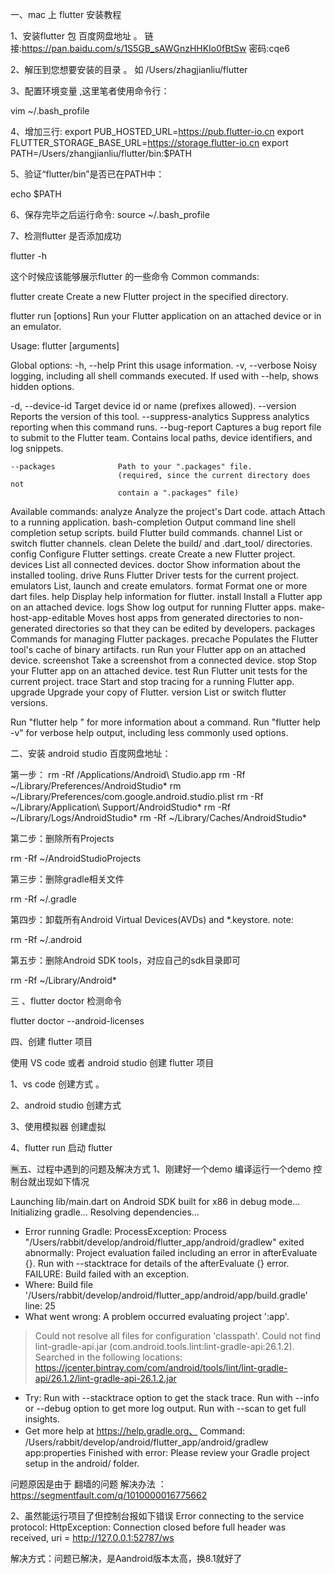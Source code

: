 
一、mac 上 flutter 安装教程

1、安装flutter 包   百度网盘地址 。 链接:https://pan.baidu.com/s/1S5GB_sAWGnzHHKIo0fBtSw  密码:cqe6

2、解压到您想要安装的目录 。 如 /Users/zhagjianliu/flutter

3、配置环境变量 ,这里笔者使用命令行：

vim ~/.bash_profile


4、增加三行:
export PUB_HOSTED_URL=https://pub.flutter-io.cn 
export FLUTTER_STORAGE_BASE_URL=https://storage.flutter-io.cn
export PATH=/Users/zhangjianliu/flutter/bin:$PATH


5、验证“flutter/bin”是否已在PATH中：

echo $PATH


6、保存完毕之后运行命令:
source ~/.bash_profile


7、检测flutter 是否添加成功

flutter -h



这个时候应该能够展示flutter 的一些命令
Common commands:

  flutter create <output directory>
    Create a new Flutter project in the specified directory.

  flutter run [options]
    Run your Flutter application on an attached device or in an emulator.

Usage: flutter <command> [arguments]

Global options:
-h, --help                  Print this usage information.
-v, --verbose               Noisy logging, including all shell commands
                            executed.
                            If used with --help, shows hidden options.

-d, --device-id             Target device id or name (prefixes allowed).
    --version               Reports the version of this tool.
    --suppress-analytics    Suppress analytics reporting when this command runs.
    --bug-report            Captures a bug report file to submit to the Flutter
                            team.
                            Contains local paths, device identifiers, and log
                            snippets.

    --packages              Path to your ".packages" file.
                            (required, since the current directory does not
                            contain a ".packages" file)

Available commands:
  analyze                  Analyze the project's Dart code.
  attach                   Attach to a running application.
  bash-completion          Output command line shell completion setup scripts.
  build                    Flutter build commands.
  channel                  List or switch flutter channels.
  clean                    Delete the build/ and .dart_tool/ directories.
  config                   Configure Flutter settings.
  create                   Create a new Flutter project.
  devices                  List all connected devices.
  doctor                   Show information about the installed tooling.
  drive                    Runs Flutter Driver tests for the current project.
  emulators                List, launch and create emulators.
  format                   Format one or more dart files.
  help                     Display help information for flutter.
  install                  Install a Flutter app on an attached device.
  logs                     Show log output for running Flutter apps.
  make-host-app-editable   Moves host apps from generated directories to
                           non-generated directories so that they can be edited
                           by developers.
  packages                 Commands for managing Flutter packages.
  precache                 Populates the Flutter tool's cache of binary
                           artifacts.
  run                      Run your Flutter app on an attached device.
  screenshot               Take a screenshot from a connected device.
  stop                     Stop your Flutter app on an attached device.
  test                     Run Flutter unit tests for the current project.
  trace                    Start and stop tracing for a running Flutter app.
  upgrade                  Upgrade your copy of Flutter.
  version                  List or switch flutter versions.

Run "flutter help <command>" for more information about a command.
Run "flutter help -v" for verbose help output, including less commonly used
options.


二、安装 android studio
百度网盘地址：



第一步：
rm -Rf /Applications/Android\ Studio.app
rm -Rf ~/Library/Preferences/AndroidStudio*
rm ~/Library/Preferences/com.google.android.studio.plist
rm -Rf ~/Library/Application\ Support/AndroidStudio*
rm -Rf ~/Library/Logs/AndroidStudio*
rm -Rf ~/Library/Caches/AndroidStudio*


第二步：删除所有Projects

rm -Rf ~/AndroidStudioProjects


第三步：删除gradle相关文件

rm -Rf ~/.gradle


第四步：卸载所有Android Virtual Devices(AVDs) and *.keystore. note:

rm -Rf ~/.android


第五步：删除Android SDK tools，对应自己的sdk目录即可

rm -Rf ~/Library/Android*



三 、flutter doctor  检测命令

flutter doctor --android-licenses


四、创建 flutter 项目

使用 VS code 或者 android studio 创建 flutter 项目

1、vs code 创建方式 。 

2、android studio 创建方式

3、使用模拟器 创建虚拟 

4、flutter run 启动 flutter



🈚五、过程中遇到的问题及解决方式
1、刚建好一个demo 编译运行一个demo 控制台就出现如下情况

Launching lib/main.dart on Android SDK built for x86 in debug mode...
Initializing gradle...
Resolving dependencies...
* Error running Gradle:
ProcessException: Process "/Users/rabbit/develop/android/flutter_app/android/gradlew" exited abnormally:
Project evaluation failed including an error in afterEvaluate {}. Run with --stacktrace for details of the afterEvaluate {} error.
FAILURE: Build failed with an exception.
* Where:
Build file '/Users/rabbit/develop/android/flutter_app/android/app/build.gradle' line: 25
* What went wrong:
A problem occurred evaluating project ':app'.
> Could not resolve all files for configuration 'classpath'.
   > Could not find lint-gradle-api.jar (com.android.tools.lint:lint-gradle-api:26.1.2).
     Searched in the following locations:
         https://jcenter.bintray.com/com/android/tools/lint/lint-gradle-api/26.1.2/lint-gradle-api-26.1.2.jar
* Try:
Run with --stacktrace option to get the stack trace. Run with --info or --debug option to get more log output. Run with --scan to get full insights.
* Get more help at https://help.gradle.org、
  Command: /Users/rabbit/develop/android/flutter_app/android/gradlew app:properties
Finished with error: Please review your Gradle project setup in the android/ folder.


问题原因是由于 翻墙的问题 解决办法 ：https://segmentfault.com/q/1010000016775662

2、虽然能运行项目了但控制台报如下错误
Error connecting to the service protocol: HttpException: Connection closed before full header was received, uri = http://127.0.0.1:52787/ws


解决方式：问题已解决，是Aandroid版本太高，换8.1就好了
